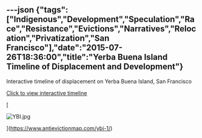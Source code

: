 ---json
{"tags":["Indigenous","Development","Speculation","Race","Resistance","Evictions","Narratives","Relocation","Privatization","San Francisco"],"date":"2015-07-26T18:36:00","title":"Yerba Buena Island Timeline of Displacement and Development"}
---

Interactive timeline of displacement on Yerba Buena Island, San Francisco

[Click to view interactive timeline](https://www.antievictionmap.com/ybi/)

[

![YBI.jpg](https://images.squarespace-cdn.com/content/v1/52b7d7a6e4b0b3e376ac8ea2/1514060593443-CW2EFKCTHP8DNE6ZFYUI/ke17ZwdGBToddI8pDm48kE9lyrmHXXvoZ_taB02XdXhZw-zPPgdn4jUwVcJE1ZvWQUxwkmyExglNqGp0IvTJZUJFbgE-7XRK3dMEBRBhUpwvEJtKAjoiCRVyO0DVz-kHcIHkSLzH_nRdNuxFE-Ab88ewnuwJSmAXBjpVOzxc6yc/YBI.jpg)

](https://www.antievictionmap.com/ybi-1/)